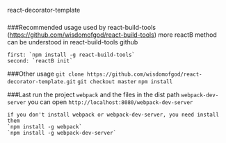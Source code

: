 react-decorator-template
#####

###Recommended usage
	used by react-build-tools (https://github.com/wisdomofgod/react-build-tools)
	more reactB method can be understood in react-build-tools github

	first: `npm install -g react-build-tools`
	second: `reactB init`

###Other usage
	`git clone https://github.com/wisdomofgod/react-decorator-template.git`
	`git checkout master`
	`npm install`

###Last
	run the project
	`webpack` and the files in the dist path
	`webpack-dev-server` you can open `http://localhost:8080/webpack-dev-server`
	
	if you don't install webpack or webpack-dev-server, you need install them
	`npm install -g webpack`
	`npm install -g webpack-dev-server`
